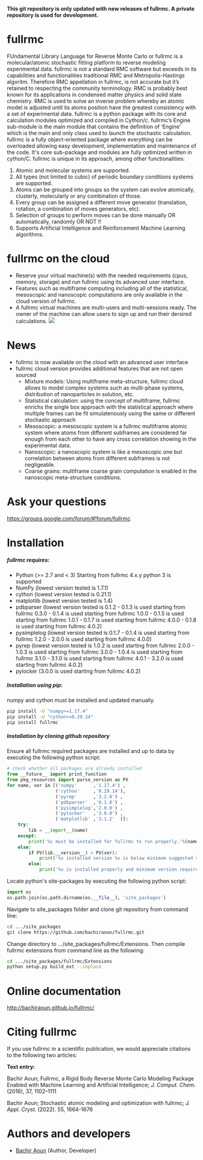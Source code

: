 **This git repository is only updated with new releases of fullrmc. A private repository is used for development.**
 
fullrmc
=======
FUndamental Library Language for Reverse Monte Carlo or fullrmc is a molecular/atomic stochastic fitting platform to reverse modeling experimental data. fullrmc is not a standard RMC software but exceeds in its capabilities and functionalities traditional RMC and Metropolis-Hastings algoritm. Therefore RMC appellation in fullrmc, is not accurate but it’s retained to respecting the community terminology. RMC is probably best known for its applications in condensed matter physics and solid state chemistry. RMC is used to solve an inverse problem whereby an atomic model is adjusted until its atoms position have the greatest consistency with a set of experimental data. fullrmc is a python package with its core and calculation modules optimized and compiled in Cython/c. fullrmc’s Engine sub-module is the main module that contains the definition of ‘Engine’ which is the main and only class used to launch the stochastic calculation. fullrmc is a fully object-oriented package where everything can be overloaded allowing easy development, implementation and maintenance of the code. It's core sub-package and modules are fully optimized written in cython/C. fullrmc is unique in its approach, among other functionalities:

1. Atomic and molecular systems are supported.
2. All types (not limited to cubic) of periodic boundary conditions systems are supported.
3. Atoms can be grouped into groups so the system can evolve atomically, clusterly, molecularly or any combination of those.
4. Every group can be assigned a different move generator (translation, rotation, a combination of moves generators, etc).
5. Selection of groups to perform moves can be done manually OR automatically, randomly OR NOT !!
6. Supports Artificial Intelligence and Reinforcement Machine Learning algorithms.

fullrmc on the cloud
====================
 - Reserve your virtual machine(s) with the needed requirements (cpus, memory, storage) and run fullrmc using its advanced user interface. 
 - Features such as multiframe computing including all of the statistical, mesoscopic and nanoscopic computations are only available in the cloud version of fullrmc.
 - A fullrmc virtual machines are multi-users and multi-sessions ready. The owner of the machine can allow users to sign up and run their dersired calculations.
![](images/webapp_viewer.png)



News
====
* fullrmc is now available on the cloud with an advanced user interface
* fullrmc cloud version provides additional features that are not open sourced
    * Mixture models: Using multiframe meta-structure, fullrmc cloud allows to model complex systems such as multi-phase systems, distribution of nanoparticles in solution, etc.
    * Statistical calculation: using the concept of multiframe, fullrmc enrichs the single box approach with the statistical approach where multiple frames can be fit simulatenously using the same or different stochastic approach
    * Mesoscopic: a mesoscopic system is a fullrmc multiframe atomic system where atoms from different subframes are considered far enough from each other to have any cross correlation showing in the experimental data.
    * Nanoscopic: a nanoscopic system is like a mesoscopic one but correlation between atoms from different subframes is not negligeable.
    * Coarse grains: multiframe coarse grain computation is enabled in the nanoscopic meta-structure conditions.


Ask your questions
==================
https://groups.google.com/forum/#!forum/fullrmc


Installation
============
##### fullrmc requires:
* Python (>= 2.7 and < 3) Starting from fullrmc 4.x.y python 3 is supported
* NumPy (lowest version tested is 1.7.1)
* cython (lowest version tested is 0.21.1)
* matplotlib (lowest version tested is 1.4)
* pdbparser (lowest version tested is 0.1.2 - 0.1.3 is used starting from fullrmc 0.3.0 -
  0.1.4 is used starting from fullrmc 1.0.0 - 0.1.5 is used starting from fullrmc 1.0.1 -
  0.1.7 is used starting from fullrmc 4.0.0 - 0.1.8 is used starting from fullrmc
  4.0.2)
* pysimplelog (lowest version tested is 0.1.7 -  0.1.4 is used starting from fullrmc 1.2.0 - 2.0.0 is used starting from fullrmc 4.0.0)
* pyrep (lowest version tested is 1.0.2 is used starting from fullrmc 2.0.0 - 1.0.3 is
  used starting from fullrmc 3.0.0 - 1.0.4 is used starting from fullrmc 3.1.0 - 3.1.0
  is used starting from fullrmc 4.0.1 - 3.2.0 is used starting from fullrmc
  4.0.2)
* pylocker (3.0.0 is used starting from fullrmc 4.0.2)

##### Installation using pip:
numpy and cython must be installed and updated manually.

```bash
pip install -U "numpy>=1.17.4"
pip install -U "cython>=0.29.14"
pip install fullrmc
```


##### Installation by cloning github repository
Ensure all fullrmc required packages are installed and up to data by executing the
following python script:
```python
# check whether all packages are already installed
from __future__ import print_function
from pkg_resources import parse_version as PV
for name, ver in [('numpy'      ,'1.17.4') ,
                  ('cython'     ,'0.29.14'),
                  ('pyrep'      ,'3.2.0') ,
                  ('pdbparser'  ,'0.1.8') ,
                  ('pysimplelog','2.0.0') ,
                  ('pylocker'   ,'3.0.0') ,
                  ('matplotlib' ,'3.1.2'  )]:
    try:
        lib = __import__(name)
    except:
        print('%s must be installed for fullrmc to run properly.'%(name))
    else:
        if PV(lib.__version__) < PV(ver):
            print('%s installed version %s is below minimum suggested version %s. Updating %s is highly) recommended.'%(name, lib.__version__, ver, name)
        else:
            print('%s is installed properly and minimum version requirement is met.'%(name))
```
Locate python's site-packages by executing the following python script:
```python
import os
os.path.join(os.path.dirname(os.__file__), 'site_packages')
```
Navigate to site_packages folder and clone git repository from command line:
```bash
cd .../site_packages
git clone https://github.com/bachiraoun/fullrmc.git  
```
Change directory to .../site_packages/fullrmc/Extensions. Then compile fullrmc extensions from command line as the following:
```bash
cd .../site_packages/fullrmc/Extensions
python setup.py build_ext --inplace
```

Online documentation
====================
http://bachiraoun.github.io/fullrmc/

Citing fullrmc
==============
If you use fullrmc in a scientific publication,
we would appreciate citations to the following two articles:


**Text entry:**

Bachir Aoun; Fullrmc, a Rigid Body Reverse Monte Carlo Modeling Package Enabled with Machine Learning and Artificial Intelligence; *J. Comput. Chem.* (2016), 37, 1102–1111

Bachir Aoun; Stochastic atomic modeling and optimization with fullrmc; *J. Appl. Cryst.* (2022). 55, 1664-1676


Authors and developers
======================
* [Bachir Aoun](https://www.linkedin.com/in/bachiraoun) (Author, Developer)
